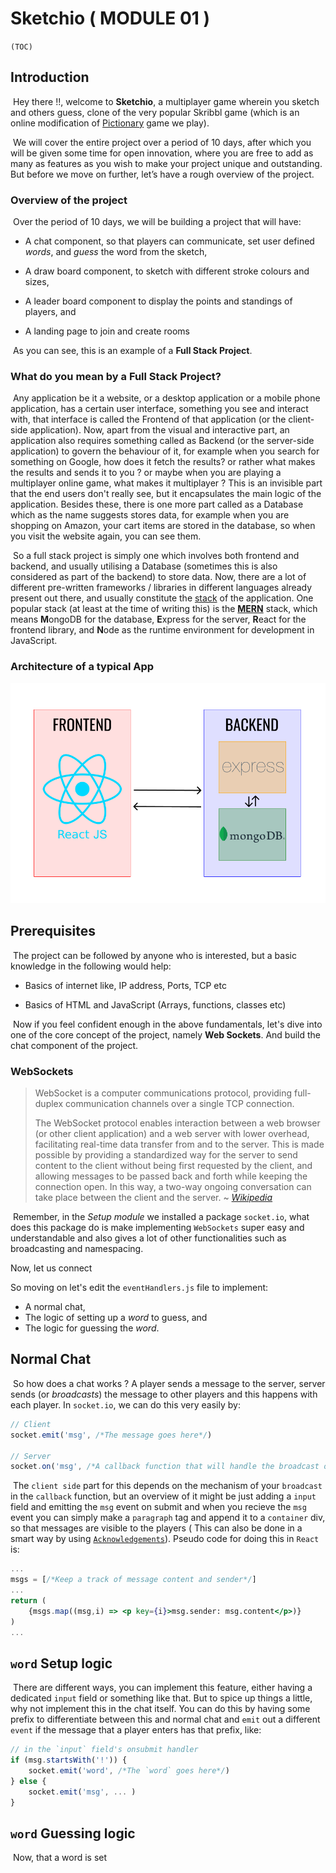 # Sketchio ( MODULE  01 )

`(TOC)`

## Introduction

​	Hey there !!, welcome to **Sketchio**, a multiplayer game wherein you sketch and others guess, clone of the very popular Skribbl game (which is an online modification of [Pictionary](https://en.wikipedia.org/wiki/Pictionary) game we play).

​	We will cover the entire project over a period of 10 days, after which you will be given some time for open innovation, where you are free to add as many as features as you wish to make your project unique and outstanding. But before we move on further, let’s have a rough overview of the project.

### Overview of the project

​	Over the period of 10 days, we will be building a project that will have: 

+ A chat component, so that players can communicate, set user defined _words_, and _guess_ the word from the sketch,

+ A draw board component, to sketch with different stroke colours and sizes,

+ A leader board component to display the points and standings of players, and

+ A landing page to join and create rooms

​	As you can see, this is an example of a **Full Stack Project**.

### What do you mean by a Full Stack Project?

​	Any application be it a website, or a desktop application or a mobile phone application, has a certain user interface, something you see and interact with, that interface is called the Frontend of that application (or the client-side application). Now, apart from the visual and interactive part, an application also requires something called as Backend (or the server-side application) to govern the behaviour of it, for example when you search for something on Google, how does it fetch the results? or rather what makes the results and sends it to you ? or maybe when you are playing a multiplayer online game, what makes it multiplayer ? This is an invisible part that the end users don't really see, but it encapsulates the main logic of the application. Besides these, there is one more part called as a Database which as the name suggests stores data, for example when you are shopping on Amazon, your cart items are stored in the database, so when you visit the website again, you can see them.

​	So a full stack project is simply one which involves both frontend and backend, and usually utilising a Database (sometimes this is also considered as part of the backend) to store data. Now, there are a lot of different pre-written frameworks / libraries in different languages already present out there, and usually constitute the [stack](https://en.wikipedia.org/wiki/Solution_stack) of the application. One popular stack (at least at the time of writing this) is the [**MERN**](https://www.mongodb.com/mern-stack) stack, which means **M**ongoDB for the database, **E**xpress for the server, **R**eact for the frontend library, and **N**ode as the runtime environment for development in JavaScript.

### Architecture of a typical App

![Architecture](Images/architecture.png)

## Prerequisites

​	The project can be followed by anyone who is interested, but a basic knowledge in the following would help:

+ Basics of internet like, IP address, Ports, TCP etc

+ Basics of HTML and JavaScript (Arrays, functions, classes etc)

​	Now if you feel confident enough in the above fundamentals, let's dive into one of the core concept of the project, namely **Web Sockets**. And build the chat component of the project.

### WebSockets

> WebSocket is a computer communications protocol, providing full-duplex communication channels over a single TCP connection.
>
> The WebSocket protocol enables interaction between a web browser (or other client application) and a web server with lower overhead, facilitating real-time data transfer from and to the server. This is made possible by providing a standardized way for the server to send content to the client without being first requested by the client, and allowing messages to be passed back and forth while keeping the connection open. In this way, a two-way ongoing conversation can take place between the client and the server. ~ [_Wikipedia_](https://en.wikipedia.org/wiki/WebSocket)

​	Remember, in the _Setup module_ we installed a package `socket.io`, what does this package do is make implementing `WebSockets` super easy and understandable and also gives a lot of other functionalities such as broadcasting and namespacing.

Now, let us connect 

So moving on let's edit the `eventHandlers.js` file to implement:

+ A normal chat,
+ The logic of setting up a _word_ to guess, and
+ The logic for guessing the _word_.

## Normal Chat

​	So how does a chat works ? A player sends a message to the server, server sends (or _broadcasts_) the message to other players and this happens with each player. In `socket.io`, we can do this very easily by:

```javascript
// Client
socket.emit('msg', /*The message goes here*/)

// Server
socket.on('msg', /*A callback function that will handle the broadcast of the message goes here*/)
```

​	The `client side` part for this depends on the mechanism of your `broadcast` in the `callback` function, but an overview of it might be just adding a `input` field and emitting the `msg` event on submit and when you recieve the `msg` event you can simply make a `paragraph` tag and append it to a `container` div, so that messages are visible to the players ( This can also be done in a smart way by using [`Acknowledgements`](https://socket.io/docs/v4/emitting-events/#acknowledgements)). Pseudo code for doing this in `React` is:

```jsx
...
msgs = [/*Keep a track of message content and sender*/]
...
return (
    {msgs.map((msg,i) => <p key={i}>msg.sender: msg.content</p>)}
)
...
```

## `word` Setup logic

​	There are different ways, you can implement this feature, either having a dedicated `input` field or something like that. But to spice up things a little, why not implement this in the chat itself. You can do this by having some prefix to differentiate between this and normal chat and `emit` out a different `event` if the message that a player enters has that prefix, like:

```javascript
// in the `input` field's onsubmit handler
if (msg.startsWith('!')) {
    socket.emit('word', /*The `word` goes here*/)
} else {
    socket.emit('msg', ... )
}
```

## `word` Guessing logic

​	Now, that a word is set

